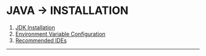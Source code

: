 # JAVA -> INSTALLATION
1. [JDK Installation](jdk_installation.md)
2. [Environment Variable Configuration](environment_variables.md)
3. [Recommended IDEs](ides_java.md)
- - - 
